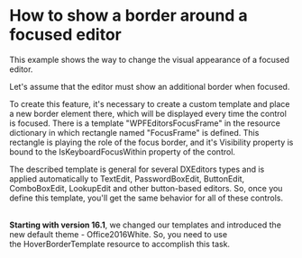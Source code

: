 # How to show a border around a focused editor


<p>This example shows the way to change the visual appearance of a focused editor.</p>
<p>Let's assume that the editor must show an additional border when focused.</p>
<p>To create this feature, it's necessary to create a custom template and place a new border element there, which will be displayed every time the control is focused. There is a template "WPFEditorsFocusFrame" in the resource dictionary in which rectangle named "FocusFrame" is defined. This rectangle is playing the role of the focus border, and it's Visibility property is bound to the IsKeyboardFocusWithin property of the control.</p>
<p>The described template is general for several DXEditors types and is applied automatically to TextEdit, PasswordBoxEdit, ButtonEdit, ComboBoxEdit, LookupEdit and other button-based editors. So, once you define this template, you'll get the same behavior for all of these controls.<br><br></p>
<p><strong>Starting with version 16.1</strong>, we changed our templates and introduced the new default theme - Office2016White. So, you need to use the HoverBorderTemplate resource to accomplish this task.</p>

<br/>


